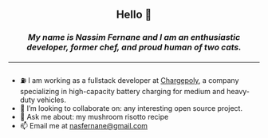 ## <p style="text-align:center;">Hello 👋</p>

### <p style="text-align:center; font-style: italic; margin: 20px 0px">My name is Nassim Fernane and I am an enthusiastic developer, former chef, and proud human of two cats.</p>

<hr style="height:1px; border-width:1px; margin-bottom: 20px"/>

-   ⛽ I am working as a fullstack developer at
    <a href="https://www.chargepoly.com/fr/">Chargepoly</a>, a company specializing in high-capacity
    battery charging for medium and heavy-duty vehicles.
-   👯 I’m looking to collaborate on: any interesting open source project.
-   💬 Ask me about: my mushroom risotto recipe
-   📫 Email me at nasfernane@gmail.com
